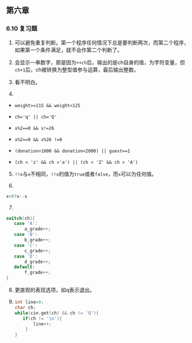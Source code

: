 ## 第六章

### 6.10 复习题

1. 可以避免重复判断。第一个程序任何情况下总是要判断两次，而第二个程序，如果第一个条件满足，就不会作第二个判断了。

2. 会显示一串数字，那是因为`++ch`后，输出的是ch自身的值，为字符变量，但`ch+1`后，ch被转换为整型值参与运算，最后输出整数。

3. 看不明白。

4.  
   
   - `weight>=115 && weight<125`
   
   - `ch='q' || ch='Q'`
   
   - `x%2==0 && x!=26`
   
   - `x%2==0 && x%26 !=0`
   
   - `(donation>1000 && donation<2000) || guest==1`
   
   - `(ch < 'z' && ch >'a') || (ch < 'Z' && ch > 'A')`

5. `!!x`与`x`不相同，`!!x`的值为`true`或者`false`，而`x`可以为任何值。

6. 
   
   ```c++
   x>0?x:-x
   ```

7. 
   
   ```c++
   switch(ch){
      case 'A':
          a_grade++;
      case 'B':
          b_grade++;
      case 'C':
          c_grade++;
      case 'D':
          d_grade++;
      default:
          f_grade++;
   }
   ```

8. 更直观的表现选项，如q表示退出。

9. ```c++
   int line=0;
   char ch;
   while(cin.get(ch) && ch != 'Q'){
      if(ch != '\n'){
          line++;
       }
   }
   ```
   
   
